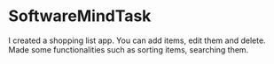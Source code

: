 # SoftwareMindTask
I created a shopping list app. You can add items, edit them and delete. Made some functionalities such as sorting items, searching them.
